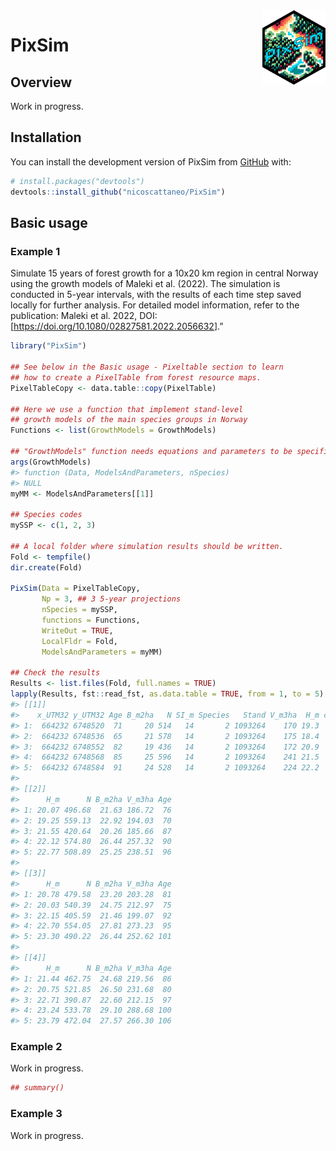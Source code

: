 
<!-- README.md is generated from README.Rmd. Please edit that file -->
<!-- badges: start -->
<!-- badges: end -->

<img src="inst/extdata/logo.png" align="right" width="20%" />

# PixSim

## Overview

Work in progress.

## Installation

You can install the development version of PixSim from
[GitHub](https://github.com/) with:

``` r
# install.packages("devtools")
devtools::install_github("nicoscattaneo/PixSim")
```

## Basic usage

### Example 1

Simulate 15 years of forest growth for a 10x20 km region in central
Norway using the growth models of Maleki et al. (2022). The simulation
is conducted in 5-year intervals, with the results of each time step
saved locally for further analysis. For detailed model information,
refer to the publication: Maleki et al. 2022, DOI:
\[<https://doi.org/10.1080/02827581.2022.2056632>\].”

``` r
library("PixSim")

## See below in the Basic usage - Pixeltable section to learn 
## how to create a PixelTable from forest resource maps.
PixelTableCopy <- data.table::copy(PixelTable)

## Here we use a function that implement stand-level 
## growth models of the main species groups in Norway
Functions <- list(GrowthModels = GrowthModels)

## "GrowthModels" function needs equations and parameters to be specified.
args(GrowthModels)
#> function (Data, ModelsAndParameters, nSpecies) 
#> NULL
myMM <- ModelsAndParameters[[1]]

## Species codes
mySSP <- c(1, 2, 3)

## A local folder where simulation results should be written.
Fold <- tempfile()
dir.create(Fold)

PixSim(Data = PixelTableCopy,
       Np = 3, ## 3 5-year projections
       nSpecies = mySSP,
       functions = Functions,
       WriteOut = TRUE,
       LocalFldr = Fold,
       ModelsAndParameters = myMM)

## Check the results
Results <- list.files(Fold, full.names = TRUE)
lapply(Results, fst::read_fst, as.data.table = TRUE, from = 1, to = 5)
#> [[1]]
#>    x_UTM32 y_UTM32 Age B_m2ha   N SI_m Species   Stand V_m3ha  H_m code
#> 1:  664232 6748520  71     20 514   14       2 1093264    170 19.3    1
#> 2:  664232 6748536  65     21 578   14       2 1093264    175 18.4    1
#> 3:  664232 6748552  82     19 436   14       2 1093264    172 20.9    1
#> 4:  664232 6748568  85     25 596   14       2 1093264    241 21.5    1
#> 5:  664232 6748584  91     24 528   14       2 1093264    224 22.2    1
#> 
#> [[2]]
#>      H_m      N B_m2ha V_m3ha Age
#> 1: 20.07 496.68  21.63 186.72  76
#> 2: 19.25 559.13  22.92 194.03  70
#> 3: 21.55 420.64  20.26 185.66  87
#> 4: 22.12 574.80  26.44 257.32  90
#> 5: 22.77 508.89  25.25 238.51  96
#> 
#> [[3]]
#>      H_m      N B_m2ha V_m3ha Age
#> 1: 20.78 479.58  23.20 203.28  81
#> 2: 20.03 540.39  24.75 212.97  75
#> 3: 22.15 405.59  21.46 199.07  92
#> 4: 22.70 554.05  27.81 273.23  95
#> 5: 23.30 490.22  26.44 252.62 101
#> 
#> [[4]]
#>      H_m      N B_m2ha V_m3ha Age
#> 1: 21.44 462.75  24.68 219.56  86
#> 2: 20.75 521.85  26.50 231.68  80
#> 3: 22.71 390.87  22.60 212.15  97
#> 4: 23.24 533.78  29.10 288.68 100
#> 5: 23.79 472.04  27.57 266.30 106
```

### Example 2

Work in progress.

``` r
## summary()
```

### Example 3

Work in progress.
